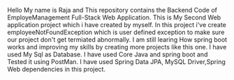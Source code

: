Hello My name is Raja and This repository contains the Backend Code of EmployeManagement Full-Stack Web Application. This is My Second Web application project which i have created by myself.
In this project i've create employeeNotFoundException which is user defined exception to make sure our project don't get termiated abnormally. I am still learing How spring boot works and improving my skills by creating more projects like this one. 
I have used My Sql as Database.
I have used Core Java and spring boot and Tested it using PostMan.
I have used Spring Data JPA, MySQL Driver,Spring Web dependencies in this project. 
